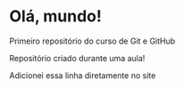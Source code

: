 # Olá, mundo!
 Primeiro repositório do curso de Git e GitHub

 Repositório criado durante uma aula!
 
 Adicionei essa linha diretamente no site
